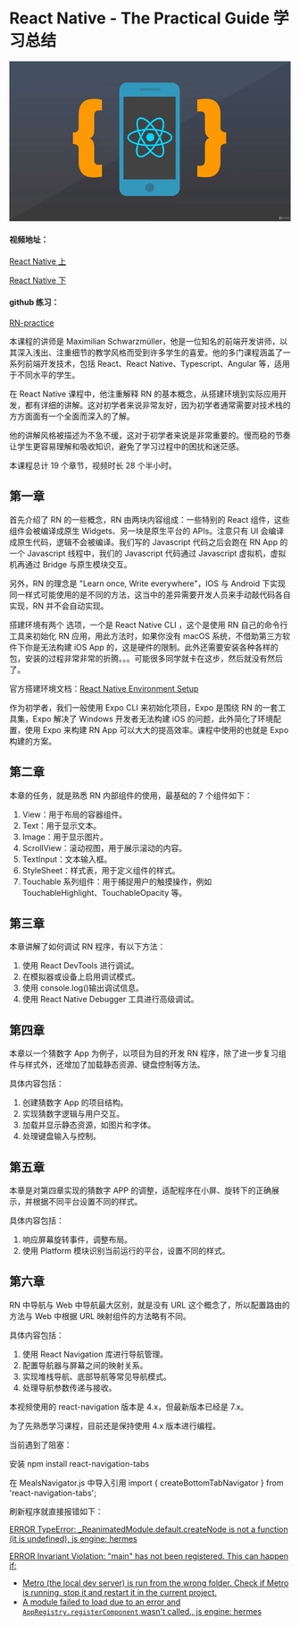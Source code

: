 # React Native - The Practical Guide 学习总结

![](assets/docs/react-native/RN-pratical.jpg)

#### 视频地址：

[React Native 上](https://www.bilibili.com/video/BV1FP4y1M7j2?p=1)

[React Native 下](https://www.bilibili.com/video/BV18q4y1Y7M5?p=1)

#### github 练习：

[RN-practice](https://github.com/linzhishui/RN-practice)

本课程的讲师是 Maximilian Schwarzmüller，他是一位知名的前端开发讲师，以其深入浅出、注重细节的教学风格而受到许多学生的喜爱。他的多门课程涵盖了一系列前端开发技术，包括 React、React Native、Typescript、Angular 等，适用于不同水平的学生。

在 React Native 课程中，他注重解释 RN 的基本概念，从搭建环境到实际应用开发，都有详细的讲解。这对初学者来说非常友好，因为初学者通常需要对技术栈的方方面面有一个全面而深入的了解。

他的讲解风格被描述为不急不缓，这对于初学者来说是非常重要的。慢而稳的节奏让学生更容易理解和吸收知识，避免了学习过程中的困扰和迷茫感。

本课程总计 19 个章节，视频时长 28 个半小时。

## 第一章

首先介绍了 RN 的一些概念，RN 由两块内容组成：一些特别的 React 组件，这些组件会被编译成原生 Widgets、另一块是原生平台的 APIs。注意只有 UI 会编译成原生代码，逻辑不会被编译。我们写的 Javascript 代码之后会跑在 RN App 的一个 Javascript 线程中，我们的 Javascript 代码通过 Javascript 虚拟机，虚拟机再通过 Bridge 与原生模块交互。

另外，RN 的理念是 "Learn once, Write everywhere"，IOS 与 Android 下实现同一样式可能使用的是不同的方法，这当中的差异需要开发人员来手动敲代码各自实现，RN 并不会自动实现。

搭建环境有两个 选项，一个是 React Native CLI ，这个是使用 RN 自己的命令行工具来初始化 RN 应用，用此方法时，如果你没有 macOS 系统，不借助第三方软件下你是无法构建 iOS App 的，这是硬件的限制。此外还需要安装各种各样的包，安装的过程非常非常的折腾。。。可能很多同学就卡在这步，然后就没有然后了。

官方搭建环境文档：[React Native Environment Setup](https://www.reactnative.cn/docs/environment-setup)

作为初学者，我们一般使用 Expo CLI 来初始化项目，Expo 是围绕 RN 的一套工具集，Expo 解决了 Windows 开发者无法构建 iOS 的问题，此外简化了环境配置，使用 Expo 来构建 RN App 可以大大的提高效率。课程中使用的也就是 Expo 构建的方案。

## 第二章

本章的任务，就是熟悉 RN 内部组件的使用，最基础的 7 个组件如下：

1. View：用于布局的容器组件。
2. Text：用于显示文本。
3. Image：用于显示图片。
4. ScrollView：滚动视图，用于展示滚动的内容。
5. TextInput：文本输入框。
6. StyleSheet：样式表，用于定义组件的样式。
7. Touchable 系列组件：用于捕捉用户的触摸操作，例如 TouchableHighlight、TouchableOpacity 等。

## 第三章

本章讲解了如何调试 RN 程序，有以下方法：

1. 使用 React DevTools 进行调试。
2. 在模拟器或设备上启用调试模式。
3. 使用 console.log()输出调试信息。
4. 使用 React Native Debugger 工具进行高级调试。

## 第四章

本章以一个猜数字 App 为例子，以项目为目的开发 RN 程序，除了进一步复习组件与样式外，还增加了加载静态资源、键盘控制等方法。

具体内容包括：

1. 创建猜数字 App 的项目结构。
2. 实现猜数字逻辑与用户交互。
3. 加载并显示静态资源，如图片和字体。
4. 处理键盘输入与控制。

## 第五章

本章是对第四章实现的猜数字 APP 的调整，适配程序在小屏、旋转下的正确展示，并根据不同平台设置不同的样式。

具体内容包括：

1. 响应屏幕旋转事件，调整布局。
2. 使用 Platform 模块识别当前运行的平台，设置不同的样式。

## 第六章

RN 中导航与 Web 中导航最大区别，就是没有 URL 这个概念了，所以配置路由的方法与 Web 中根据 URL 映射组件的方法略有不同。

具体内容包括：

1. 使用 React Navigation 库进行导航管理。
2. 配置导航器与屏幕之间的映射关系。
3. 实现堆栈导航、底部导航等常见导航模式。
4. 处理导航参数传递与接收。

本视频使用的 react-navigation 版本是 4.x，但最新版本已经是 7.x。

为了先熟悉学习课程，目前还是保持使用 4.x 版本进行编程。

当前遇到了阻塞：

安装 npm install react-navigation-tabs

在 MealsNavigator.js 中导入引用 import { createBottomTabNavigator } from 'react-navigation-tabs';

刷新程序就直接报错如下：

<u>ERROR TypeError: \_ReanimatedModule.default.createNode is not a function (it is undefined), js engine: hermes</u>

<u>ERROR Invariant Violation: "main" has not been registered. This can happen if:</u>

- <u>Metro (the local dev server) is run from the wrong folder. Check if Metro is running, stop it and restart it in the current project.</u>
- <u>A module failed to load due to an error and `AppRegistry.registerComponent` wasn't called., js engine: hermes</u>
